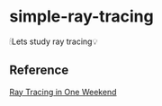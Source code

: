 # simple-ray-tracing
🕯Lets study ray tracing💡

## Reference

[Ray Tracing in One Weekend](https://raytracing.github.io/books/RayTracingInOneWeekend.html)
